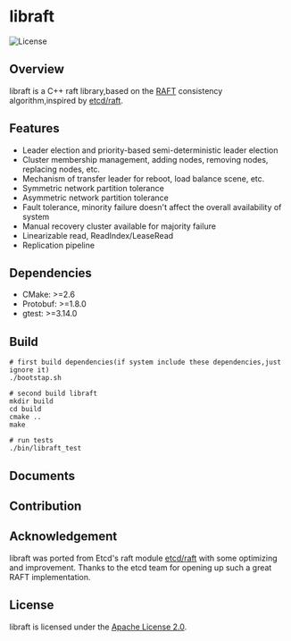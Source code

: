 # libraft
![License](https://img.shields.io/badge/license-Apache--2.0-green.svg)


## Overview
libraft is a C++ raft library,based on the [RAFT](https://raft.github.io/) consistency algorithm,inspired by [etcd/raft](https://github.com/etcd-io/etcd/tree/master/raft).

## Features
- Leader election and priority-based semi-deterministic leader election
- Cluster membership management, adding nodes, removing nodes, replacing nodes, etc.
- Mechanism of transfer leader for reboot, load balance scene, etc.
- Symmetric network partition tolerance
- Asymmetric network partition tolerance
- Fault tolerance, minority failure doesn't affect the overall availability of system
- Manual recovery cluster available for majority failure
- Linearizable read, ReadIndex/LeaseRead
- Replication pipeline

## Dependencies
- CMake: >=2.6
- Protobuf: >=1.8.0
- gtest: >=3.14.0

## Build

```
# first build dependencies(if system include these dependencies,just ignore it)
./bootstap.sh

# second build libraft
mkdir build
cd build
cmake ..
make

# run tests
./bin/libraft_test
```

## Documents


## Contribution


## Acknowledgement
libraft was ported from Etcd's raft module [etcd/raft](https://github.com/etcd-io/etcd/tree/master/raft) with some optimizing and improvement. Thanks to the etcd team for opening up such a great RAFT implementation.

## License
libraft is licensed under the [Apache License 2.0](./LICENSE). 
